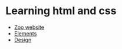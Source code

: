 # Learning html and css
* [Zoo website](https://nikaklokava.github.io/html-css-online-zoo-website/)
* [Elements](https://nikaklokava.github.io/html-css-online-zoo-website/elements)
* [Design](https://www.figma.com/file/jfEFwkXVj1WRq7sUHDr8os/PetStory-online?node-id=17137%3A3212&t=xiu92oGGAx5Zwlxx-0)
